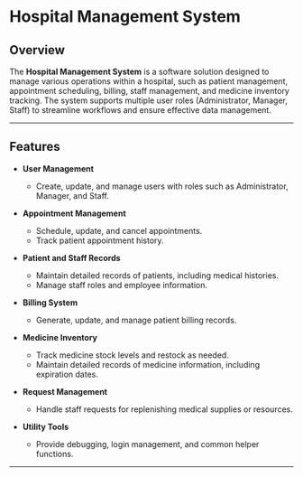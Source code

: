 # Hospital Management System

## Overview
The **Hospital Management System** is a software solution designed to manage various operations within a hospital, such as patient management, appointment scheduling, billing, staff management, and medicine inventory tracking. The system supports multiple user roles (Administrator, Manager, Staff) to streamline workflows and ensure effective data management.

---

## Features

- **User Management**
  - Create, update, and manage users with roles such as Administrator, Manager, and Staff.

- **Appointment Management**
  - Schedule, update, and cancel appointments.
  - Track patient appointment history.

- **Patient and Staff Records**
  - Maintain detailed records of patients, including medical histories.
  - Manage staff roles and employee information.

- **Billing System**
  - Generate, update, and manage patient billing records.

- **Medicine Inventory**
  - Track medicine stock levels and restock as needed.
  - Maintain detailed records of medicine information, including expiration dates.

- **Request Management**
  - Handle staff requests for replenishing medical supplies or resources.

- **Utility Tools**
  - Provide debugging, login management, and common helper functions.

---

